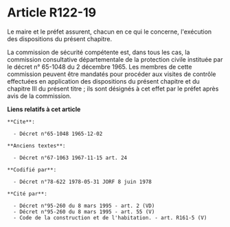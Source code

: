 # Article R122-19

Le maire et le préfet assurent, chacun en ce qui le concerne, l'exécution des dispositions du présent chapitre.

La commission de sécurité compétente est, dans tous les cas, la commission consultative départementale de la protection
civile instituée par le décret n° 65-1048 du 2 décembre 1965. Les membres de cette commission peuvent être mandatés pour
procéder aux visites de contrôle effectuées en application des dispositions du présent chapitre et du chapitre III du présent
titre ; ils sont désignés à cet effet par le préfet après avis de la commission.

**Liens relatifs à cet article**

	**Cite**:

	  - Décret n°65-1048 1965-12-02

	**Anciens textes**:

	  - Décret n°67-1063 1967-11-15 art. 24

	**Codifié par**:

	  - Décret n°78-622 1978-05-31 JORF 8 juin 1978

	**Cité par**:

	  - Décret n°95-260 du 8 mars 1995 - art. 2 (VD)
	  - Décret n°95-260 du 8 mars 1995 - art. 55 (V)
	  - Code de la construction et de l'habitation. - art. R161-5 (V)
